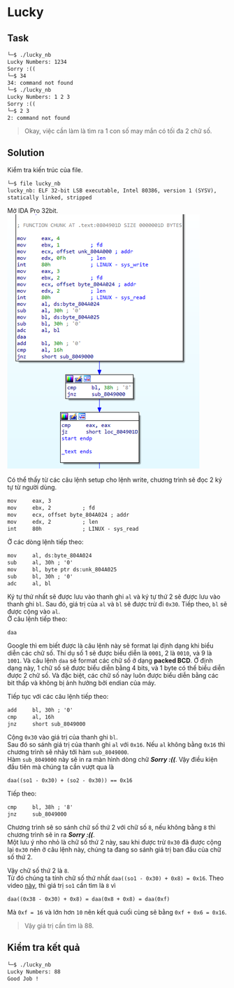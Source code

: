 # Lucky
## Task
```
└─$ ./lucky_nb
Lucky Numbers: 1234
Sorry :((
└─$ 34
34: command not found
└─$ ./lucky_nb
Lucky Numbers: 1 2 3
Sorry :((
└─$ 2 3
2: command not found
```
> Okay, việc cần làm là tìm ra 1 con số may mắn có tối đa 2 chữ số.  

## Solution
Kiểm tra kiến trúc của file.
```
└─$ file lucky_nb
lucky_nb: ELF 32-bit LSB executable, Intel 80386, version 1 (SYSV), statically linked, stripped
```

Mở IDA Pro 32bit.  
![](https://github.com/datthinh1801/NT209.L21.ANTN-Challenges/blob/main/Lucky/lucky_ida.png)  

Có thể thấy từ các câu lệnh setup cho lệnh write, chương trình sẽ đọc 2 ký tự từ người dùng.  
```
mov     eax, 3
mov     ebx, 2          ; fd
mov     ecx, offset byte_804A024 ; addr
mov     edx, 2          ; len
int     80h             ; LINUX - sys_read
```

Ở các dòng lệnh tiếp theo:  
```
mov     al, ds:byte_804A024
sub     al, 30h ; '0'
mov     bl, byte ptr ds:unk_804A025
sub     bl, 30h ; '0'
adc     al, bl
```  
Ký tự thứ nhất sẽ được lưu vào thanh ghi `al` và ký tự thứ 2 sẽ được lưu vào thanh ghi `bl`. Sau đó, giá trị của `al` và `bl` sẽ được trừ đi `0x30`. Tiếp theo, `bl` sẽ được cộng vào `al`.  
Ở câu lệnh tiếp theo:
```
daa
```  
Google thì em biết được là câu lệnh này sẽ format lại định dạng khi biểu diễn các chữ số. Thí dụ số 1 sẽ được biểu diễn là `0001`, 2 là `0010`, và 9 là `1001`. Và câu lệnh `daa` sẽ format các chữ số ở dạng **packed BCD**. Ở định dạng này, 1 chữ số sẽ được biểu diễn bằng 4 bits, và 1 byte có thể biểu diễn được 2 chữ số. Và đặc biệt, các chữ số này luôn được biểu diễn bằng các bit thấp và không bị ảnh hưởng bởi endian của máy.  

Tiếp tục với các câu lệnh tiếp theo:
```
add     bl, 30h ; '0'
cmp     al, 16h
jnz     short sub_8049000
```  
Cộng `0x30` vào giá trị của thanh ghi `bl`.  
Sau đó so sánh giá trị của thanh ghi `al` với `0x16`. Nếu `al` không bằng `0x16` thì chương trình sẽ nhảy tới hàm `sub_8049000`.  
Hàm `sub_8049000` này sẽ in ra màn hình dòng chữ ***Sorry :((***. Vậy điều kiện đầu tiên mà chúng ta cần vượt qua là  
```
daa((so1 - 0x30) + (so2 - 0x30)) == 0x16
```

Tiếp theo:
```
cmp     bl, 38h ; '8'
jnz     sub_8049000
```
Chương trình sẽ so sánh chữ số thứ 2 với chữ số `8`, nếu không bằng `8` thì chương trình sẽ in ra ***Sorry :((***.  
Một lưu ý nho nhỏ là chữ số thứ 2 này, sau khi được trừ `0x30` đã được cộng lại `0x30` nên ở câu lệnh này, chúng ta đang so sánh giá trị ban đầu của chữ số thứ 2.  

Vậy chữ số thứ 2 là `8`.  
Từ đó chúng ta tính chữ số thứ nhất `daa((so1 - 0x30) + 0x8) = 0x16`. Theo video [này](https://youtu.be/QssoFyDCAYo), thì giá trị `so1` cần tìm là `8` vì
```
daa((0x38 - 0x30) + 0x8) = daa(0x8 + 0x8) = daa(0xf)
```
Mà `0xf = 16` và lớn hơn `10` nên kết quả cuối cùng sẽ bằng `0xf + 0x6 = 0x16`.

> Vậy giá trị cần tìm là 88.

## Kiểm tra kết quả
```
└─$ ./lucky_nb
Lucky Numbers: 88
Good Job !
```

